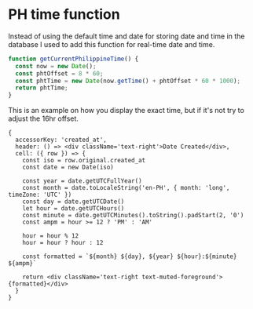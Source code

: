 # PH time function

Instead of using the default time and date for storing date and time in the database I used to add this function for real-time date and time.

```ts
function getCurrentPhilippineTime() {
  const now = new Date();
  const phtOffset = 8 * 60;
  const phtTime = new Date(now.getTime() + phtOffset * 60 * 1000);
  return phtTime;
}
```

This is an example on how you display the exact time, but if it's not try to adjust the 16hr offset.

```tsx
{
  accessorKey: 'created_at',
  header: () => <div className='text-right'>Date Created</div>,
  cell: ({ row }) => {
    const iso = row.original.created_at
    const date = new Date(iso)

    const year = date.getUTCFullYear()
    const month = date.toLocaleString('en-PH', { month: 'long', timeZone: 'UTC' })
    const day = date.getUTCDate()
    let hour = date.getUTCHours()
    const minute = date.getUTCMinutes().toString().padStart(2, '0')
    const ampm = hour >= 12 ? 'PM' : 'AM'

    hour = hour % 12
    hour = hour ? hour : 12

    const formatted = `${month} ${day}, ${year} ${hour}:${minute} ${ampm}`

    return <div className='text-right text-muted-foreground'>{formatted}</div>
  }
}
```
